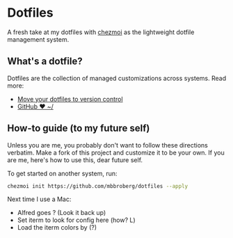 # Dotfiles

A fresh take at my dotfiles with [chezmoi](https://www.chezmoi.io/docs/how-to/) as the lightweight dotfile management system.

## What's a dotfile?

Dotfiles are the collection of managed customizations across systems. Read more: 

- [Move your dotfiles to version control](https://opensource.com/article/19/3/move-your-dotfiles-version-control)
- [GitHub ❤ ~/](http://dotfiles.github.io/)

## How-to guide (to my future self)

Unless you are me, you probably don't want to follow these directions verbatim. Make a fork of this project and customize it to be your own. If you are me, here's how to use this, dear future self.

To get started on another system, run: 

```bash
chezmoi init https://github.com/mbbroberg/dotfiles --apply
```

Next time I use a Mac: 

- Alfred goes ? (Look it back up)
- Set iterm to look for config here (how? L)
- Load the iterm colors by (?)